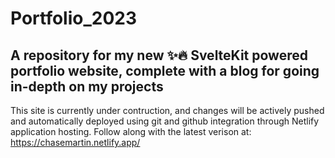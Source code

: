 # Portfolio_2023
## A repository for my new ✨🔥 SvelteKit powered portfolio website, complete with a blog for going in-depth on my projects
This site is currently under contruction, and changes will be actively pushed and automatically deployed using git and github integration through Netlify application hosting. Follow along with the latest verison at: https://chasemartin.netlify.app/
